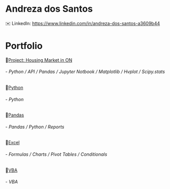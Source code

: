 # Andreza dos Santos
:envelope: LinkedIn: https://www.linkedin.com/in/andreza-dos-santos-a3609b44

# Portfolio

:pushpin:[Project: Housing Market in ON](https://github.com/a-matos/project_1-team_12.git)
  ######  - Python / API / Pandas / Jupyter Notbook / Matplotlib / Hvplot / Scipy.stats
  
:pushpin:[Python](https://github.com/a-matos/python-challenge.git)
  ######   - Python
  
:pushpin:[Pandas](https://github.com/a-matos/pandas-challenge.git)
  ######   - Pandas / Python / Reports
  
:pushpin:[Excel](https://github.com/a-matos/excel-challenge.git)
  ######   - Formulas / Charts / Pivot Tables / Conditionals
  
:pushpin:[VBA](https://github.com/a-matos/VBA-challenge.git)
  ######   - VBA
  
  
  



